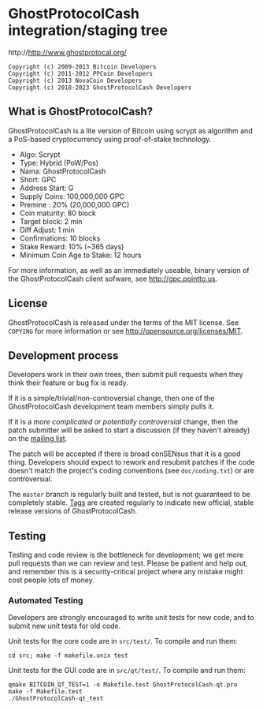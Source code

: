 GhostProtocolCash integration/staging tree
================================

http://http://www.ghostprotocal.org/
```
Copyright (c) 2009-2013 Bitcoin Developers
Copyright (c) 2011-2012 PPCoin Developers
Copyright (c) 2013 NovaCoin Developers
Copyright (c) 2018-2023 GhostProtocolCash Developers
```
What is GhostProtocolCash?
----------------

GhostProtocolCash is a lite version of Bitcoin using scrypt as algorithm and a PoS-based cryptocurrency using proof-of-stake technology.
 - Algo: Scrypt
 - Type: Hybrid (PoW/Pos)
 - Nama: GhostProtocolCash
 - Short: GPC
 - Address Start: G
 - Supply Coins: 100,000,000 GPC
 - Premine : 20% (20,000,000 GPC)
 - Coin maturity: 80 block
 - Target block: 2 min
 - Diff Adjust: 1 min
 - Confirmations: 10 blocks
 - Stake Reward: 10% (~365 days)
 - Minimum Coin Age to Stake: 12 hours

For more information, as well as an immediately useable, binary version of
the GhostProtocolCash client sofware, see http://gpc.pointto.us.

License
-------

GhostProtocolCash is released under the terms of the MIT license. See `COPYING` for more
information or see http://opensource.org/licenses/MIT.

Development process
-------------------

Developers work in their own trees, then submit pull requests when they think
their feature or bug fix is ready.

If it is a simple/trivial/non-controversial change, then one of the GhostProtocolCash
development team members simply pulls it.

If it is a *more complicated or potentially controversial* change, then the patch
submitter will be asked to start a discussion (if they haven't already) on the
[mailing list](http://sourceforge.net/mailarchive/forum.php?forum_name=bitcoin-development).

The patch will be accepted if there is broad conSENsus that it is a good thing.
Developers should expect to rework and resubmit patches if the code doesn't
match the project's coding conventions (see `doc/coding.txt`) or are
controversial.

The `master` branch is regularly built and tested, but is not guaranteed to be
completely stable. [Tags](https://github.com/bitcoin/bitcoin/tags) are created
regularly to indicate new official, stable release versions of GhostProtocolCash.

Testing
-------

Testing and code review is the bottleneck for development; we get more pull
requests than we can review and test. Please be patient and help out, and
remember this is a security-critical project where any mistake might cost people
lots of money.

### Automated Testing

Developers are strongly encouraged to write unit tests for new code, and to
submit new unit tests for old code.

Unit tests for the core code are in `src/test/`. To compile and run them:

    cd src; make -f makefile.unix test

Unit tests for the GUI code are in `src/qt/test/`. To compile and run them:

    qmake BITCOIN_QT_TEST=1 -o Makefile.test GhostProtocolCash-qt.pro
    make -f Makefile.test
    ./GhostProtocolCash-qt_test
